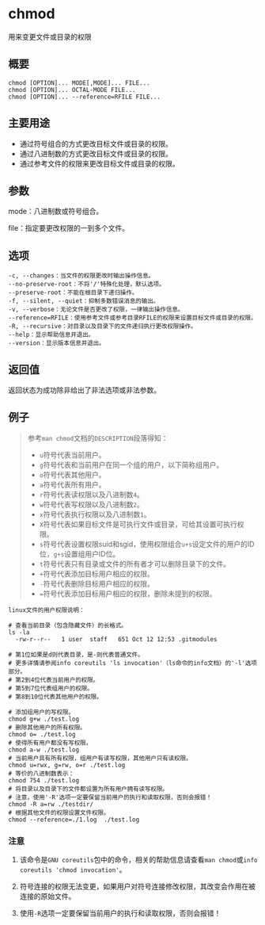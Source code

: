 chmod
===

用来变更文件或目录的权限

## 概要

```
chmod [OPTION]... MODE[,MODE]... FILE...
chmod [OPTION]... OCTAL-MODE FILE...
chmod [OPTION]... --reference=RFILE FILE...
```

## 主要用途

- 通过符号组合的方式更改目标文件或目录的权限。
- 通过八进制数的方式更改目标文件或目录的权限。
- 通过参考文件的权限来更改目标文件或目录的权限。

## 参数

mode：八进制数或符号组合。

file：指定要更改权限的一到多个文件。

## 选项 

```
-c, --changes：当文件的权限更改时输出操作信息。
--no-preserve-root：不将'/'特殊化处理，默认选项。
--preserve-root：不能在根目录下递归操作。
-f, --silent, --quiet：抑制多数错误消息的输出。
-v, --verbose：无论文件是否更改了权限，一律输出操作信息。
--reference=RFILE：使用参考文件或参考目录RFILE的权限来设置目标文件或目录的权限。
-R, --recursive：对目录以及目录下的文件递归执行更改权限操作。
--help：显示帮助信息并退出。
--version：显示版本信息并退出。
```

## 返回值

返回状态为成功除非给出了非法选项或非法参数。

## 例子 

> 参考`man chmod`文档的`DESCRIPTION`段落得知：
> - `u`符号代表当前用户。
> - `g`符号代表和当前用户在同一个组的用户，以下简称组用户。
> - `o`符号代表其他用户。
> - `a`符号代表所有用户。
> - `r`符号代表读权限以及八进制数`4`。
> - `w`符号代表写权限以及八进制数`2`。
> - `x`符号代表执行权限以及八进制数`1`。
> - `X`符号代表如果目标文件是可执行文件或目录，可给其设置可执行权限。
> - `s`符号代表设置权限suid和sgid，使用权限组合`u+s`设定文件的用户的ID位，`g+s`设置组用户ID位。
> - `t`符号代表只有目录或文件的所有者才可以删除目录下的文件。
> - `+`符号代表添加目标用户相应的权限。
> - `-`符号代表删除目标用户相应的权限。
> - `=`符号代表添加目标用户相应的权限，删除未提到的权限。

```
linux文件的用户权限说明：

# 查看当前目录（包含隐藏文件）的长格式。
ls -la
  -rw-r--r--   1 user  staff   651 Oct 12 12:53 .gitmodules

# 第1位如果是d则代表目录，是-则代表普通文件。
# 更多详情请参阅info coreutils 'ls invocation'（ls命令的info文档）的'-l'选项部分。
# 第2到4位代表当前用户的权限。
# 第5到7位代表组用户的权限。
# 第8到10位代表其他用户的权限。
```

```
# 添加组用户的写权限。
chmod g+w ./test.log
# 删除其他用户的所有权限。
chmod o= ./test.log
# 使得所有用户都没有写权限。
chmod a-w ./test.log
# 当前用户具有所有权限，组用户有读写权限，其他用户只有读权限。
chmod u=rwx, g=rw, o=r ./test.log
# 等价的八进制数表示：
chmod 754 ./test.log
# 将目录以及目录下的文件都设置为所有用户拥有读写权限。
# 注意，使用'-R'选项一定要保留当前用户的执行和读取权限，否则会报错！
chmod -R a=rw ./testdir/
# 根据其他文件的权限设置文件权限。
chmod --reference=./1.log  ./test.log
```

### 注意

1. 该命令是`GNU coreutils`包中的命令，相关的帮助信息请查看`man chmod`或`info coreutils 'chmod invocation'`。

2. 符号连接的权限无法变更，如果用户对符号连接修改权限，其改变会作用在被连接的原始文件。

3. 使用`-R`选项一定要保留当前用户的执行和读取权限，否则会报错！



